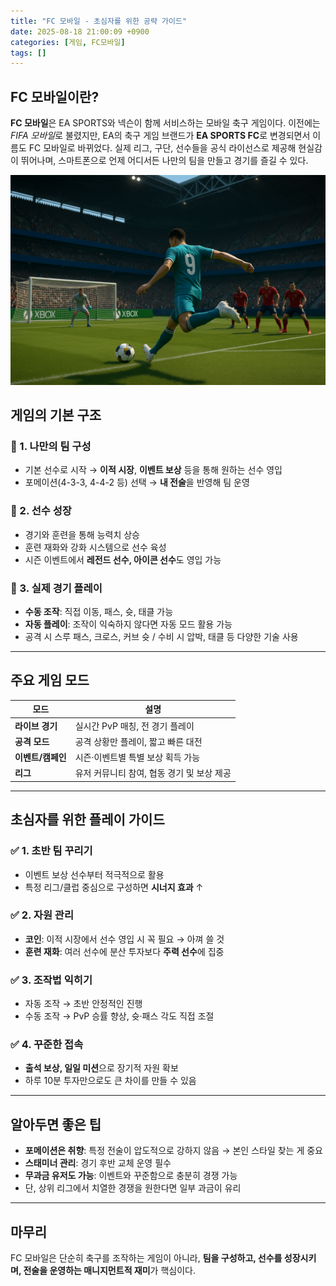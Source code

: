 ```yaml
---
title: "FC 모바일 - 초심자를 위한 공략 가이드"
date: 2025-08-18 21:00:09 +0900
categories: [게임, FC모바일]
tags: []
---
```


## FC 모바일이란?

**FC 모바일**은 EA SPORTS와 넥슨이 함께 서비스하는 모바일 축구 게임이다.
이전에는 *FIFA 모바일*로 불렸지만, EA의 축구 게임 브랜드가 **EA SPORTS FC**로 변경되면서 이름도 FC 모바일로 바뀌었다.
실제 리그, 구단, 선수들을 공식 라이선스로 제공해 현실감이 뛰어나며, 스마트폰으로 언제 어디서든 나만의 팀을 만들고 경기를 즐길 수 있다.

![FC모바일](assets/img/normal/fcmobile.png)

## 게임의 기본 구조

### 🔹 1. 나만의 팀 구성

* 기본 선수로 시작 → **이적 시장**, **이벤트 보상** 등을 통해 원하는 선수 영입
* 포메이션(4-3-3, 4-4-2 등) 선택 → **내 전술**을 반영해 팀 운영

### 🔹 2. 선수 성장

* 경기와 훈련을 통해 능력치 상승
* 훈련 재화와 강화 시스템으로 선수 육성
* 시즌 이벤트에서 **레전드 선수, 아이콘 선수**도 영입 가능

### 🔹 3. 실제 경기 플레이

* **수동 조작**: 직접 이동, 패스, 슛, 태클 가능
* **자동 플레이**: 조작이 익숙하지 않다면 자동 모드 활용 가능
* 공격 시 스루 패스, 크로스, 커브 슛 / 수비 시 압박, 태클 등 다양한 기술 사용

---

## 주요 게임 모드

| 모드          | 설명                        |
| ----------- | ------------------------- |
| **라이브 경기**  | 실시간 PvP 매칭, 전 경기 플레이      |
| **공격 모드**   | 공격 상황만 플레이, 짧고 빠른 대전      |
| **이벤트/캠페인** | 시즌·이벤트별 특별 보상 획득 가능       |
| **리그**      | 유저 커뮤니티 참여, 협동 경기 및 보상 제공 |

---

## 초심자를 위한 플레이 가이드

### ✅ 1. 초반 팀 꾸리기

* 이벤트 보상 선수부터 적극적으로 활용
* 특정 리그/클럽 중심으로 구성하면 **시너지 효과** ↑

### ✅ 2. 자원 관리

* **코인**: 이적 시장에서 선수 영입 시 꼭 필요 → 아껴 쓸 것
* **훈련 재화**: 여러 선수에 분산 투자보다 **주력 선수**에 집중

### ✅ 3. 조작법 익히기

* 자동 조작 → 초반 안정적인 진행
* 수동 조작 → PvP 승률 향상, 슛·패스 각도 직접 조절

### ✅ 4. 꾸준한 접속

* **출석 보상, 일일 미션**으로 장기적 자원 확보
* 하루 10분 투자만으로도 큰 차이를 만들 수 있음

---

## 알아두면 좋은 팁

* **포메이션은 취향**: 특정 전술이 압도적으로 강하지 않음 → 본인 스타일 찾는 게 중요
* **스태미너 관리**: 경기 후반 교체 운영 필수
* **무과금 유저도 가능**: 이벤트와 꾸준함으로 충분히 경쟁 가능
* 단, 상위 리그에서 치열한 경쟁을 원한다면 일부 과금이 유리

---

## 마무리

FC 모바일은 단순히 축구를 조작하는 게임이 아니라,
**팀을 구성하고, 선수를 성장시키며, 전술을 운영하는 매니지먼트적 재미**가 핵심이다.
